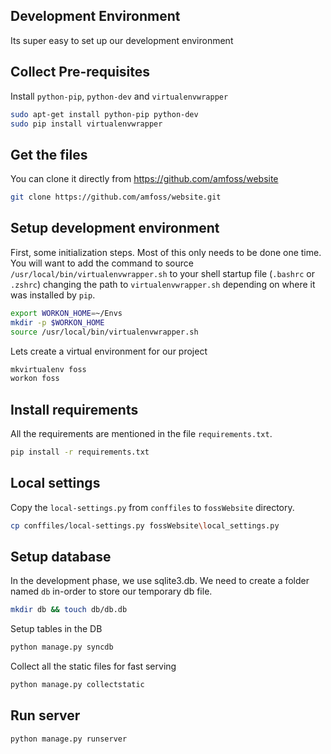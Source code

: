 ## Development Environment
Its super easy to set up our development environment

## Collect Pre-requisites
Install `python-pip`, `python-dev` and `virtualenvwrapper` 
```bash
sudo apt-get install python-pip python-dev
sudo pip install virtualenvwrapper
```
## Get the files
You can clone it directly from https://github.com/amfoss/website
```bash
git clone https://github.com/amfoss/website.git
```
## Setup development environment
First, some initialization steps. Most of this only needs to be done 
one time. You will want to add the command to source 
`/usr/local/bin/virtualenvwrapper.sh` to your shell startup file 
(`.bashrc` or `.zshrc`) changing the path to `virtualenvwrapper.sh` 
depending on where it was installed by `pip`.
```bash
export WORKON_HOME=~/Envs
mkdir -p $WORKON_HOME
source /usr/local/bin/virtualenvwrapper.sh
```
Lets create a virtual environment for our project
```bash
mkvirtualenv foss
workon foss
```
## Install requirements
All the requirements are mentioned in the file `requirements.txt`.
```bash
pip install -r requirements.txt
```
## Local settings
Copy the `local-settings.py` from `conffiles` to `fossWebsite` directory.
```bash
cp conffiles/local-settings.py fossWebsite\local_settings.py
```
## Setup database
In the development phase, we use sqlite3.db. We need to create a folder
named `db` in-order to store our temporary db file.
```bash
mkdir db && touch db/db.db
```
Setup tables in the DB
```bash
python manage.py syncdb
```
Collect all the static files for fast serving
```bash
python manage.py collectstatic
```
## Run server
```bash
python manage.py runserver
```
